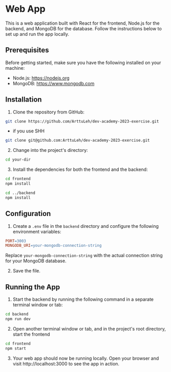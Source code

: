 # Web App

This is a web application built with React for the frontend, Node.js for the backend, and MongoDB for the database. Follow the instructions below to set up and run the app locally.

## Prerequisites

Before getting started, make sure you have the following installed on your machine:

- Node.js: https://nodejs.org
- MongoDB: https://www.mongodb.com

## Installation

1. Clone the repository from GitHub:

```bash
git clone https://github.com/ArttuLeh/dev-academy-2023-exercise.git
```

- if you use SHH

```bash
git clone git@github.com:ArttuLeh/dev-academy-2023-exercise.git
```

2. Change into the project's directory:

```bash
cd your-dir
```

3. Install the dependencies for both the frontend and the backend:

```bash
cd frontend
npm install
```

```bash
cd ../backend
npm install
```

## Configuration

1. Create a `.env` file in the `backend` directory and configure the following environment variables:

```makefile
PORT=3003
MONGODB_URI=your-mongodb-connection-string
```

Replace `your-mongodb-connection-string` with the actual connection string for your MongoDB database.

2. Save the file.

## Running the App

1. Start the backend by running the following command in a separate terminal window or tab:

```bash
cd backend
npm run dev
```

2. Open another terminal window or tab, and in the project's root directory, start the frontend

```bash
cd frontend
npm start
```

3. Your web app should now be running locally. Open your browser and visit http://localhost:3000 to see the app in action.
